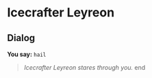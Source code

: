 # Icecrafter Leyreon


## Dialog

**You say:** `hail`



>*Icecrafter Leyreon stares through you.*
end
